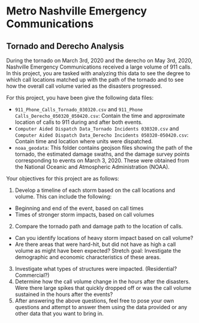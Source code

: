 # Metro Nashville Emergency Communications
## Tornado and Derecho Analysis

During the tornado on March 3rd, 2020 and the derecho on May 3rd, 2020, Nashville Emergency Communications received a large volume of 911 calls. In this project, you are tasked with analyzing this data to see the degree to which call locations matched up with the path of the tornado and to see how the overall call volume varied as the disasters progressed.

For this project, you have been give the following data files:
* `911_Phone_Calls_Tornado_030320.csv` and `911_Phone Calls_Derecho_050320_050420.csv`: Contain the time and approximate location of calls to 911 during and after both events.
* `Computer Aided Dispatch Data_Tornado Incidents 030320.csv` and `Computer Aided Dispatch Data_Derecho Incidents 050320-050420.csv`: Contain time and location where units were dispatched.
* `noaa_geodata`: This folder contains geojson files showing the path of the tornado, the estimated damage swaths, and the damage survey points corresponding to events on March 3, 2020. These were obtained from the National Oceanic and Atmospheric Administration (NOAA).

Your objectives for this project are as follows:
1. Develop a timeline of each storm based on the call locations and volume. This can include the following:
- Beginning and end of the event, based on call times
- Times of stronger storm impacts, based on call volumes
2. Compare the tornado path and damage path to the location of calls.
- Can you identify locations of heavy storm impact based on call volume?
- Are there areas that were hard-hit, but did not have as high a call volume as might have been expected? Stretch goal: Investigate the demographic and economic characteristics of these areas.
3. Investigate what types of structures were impacted. (Residential? Commercial?)
4. Determine how the call volume change in the hours after the disasters. Were there large spikes that quickly dropped off or was the call volume sustained in the hours after the events?
5. After answering the above questions, feel free to pose your own questions and attempt to answer them using the data provided or any other data that you want to bring in.
